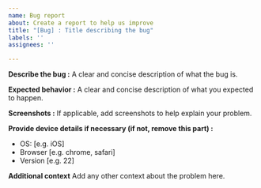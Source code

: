 ```yaml
---
name: Bug report
about: Create a report to help us improve
title: "[Bug] : Title describing the bug"
labels: ''
assignees: ''

---
```


**Describe the bug :**
A clear and concise description of what the bug is.

**Expected behavior :**
A clear and concise description of what you expected to happen.

**Screenshots :**
If applicable, add screenshots to help explain your problem.

**Provide device details if necessary (if not, remove this part) :**
 - OS: [e.g. iOS]
 - Browser [e.g. chrome, safari]
 - Version [e.g. 22]

**Additional context**
Add any other context about the problem here.
